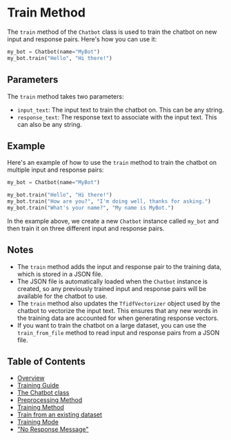 # Train Method

The `train` method of the `Chatbot` class is used to train the chatbot on new input and response pairs. Here's how you can use it:
```python
my_bot = Chatbot(name="MyBot")
my_bot.train("Hello", "Hi there!")
```

## Parameters

The `train` method takes two parameters:

-   `input_text`: The input text to train the chatbot on. This can be any string.
-   `response_text`: The response text to associate with the input text. This can also be any string.

## Example

Here's an example of how to use the `train` method to train the chatbot on multiple input and response pairs:

```python
my_bot = Chatbot(name="MyBot")

my_bot.train("Hello", "Hi there!")
my_bot.train("How are you?", "I'm doing well, thanks for asking.")
my_bot.train("What's your name?", "My name is MyBot.")
```

In the example above, we create a new `Chatbot` instance called `my_bot` and then train it on three different input and response pairs.

## Notes

-   The `train` method adds the input and response pair to the training data, which is stored in a JSON file.
-   The JSON file is automatically loaded when the `Chatbot` instance is created, so any previously trained input and response pairs will be available for the chatbot to use.
-   The `train` method also updates the `TfidfVectorizer` object used by the chatbot to vectorize the input text. This ensures that any new words in the training data are accounted for when generating response vectors.
-   If you want to train the chatbot on a large dataset, you can use the `train_from_file` method to read input and response pairs from a JSON file.


## Table of Contents
 
 - [Overview](README.md)
 - [Training Guide](TRAINING.md)
 - [The Chatbot class](CHATBOTCLASS.md)
 - [Preprocessing Method](PREPROCESSING.md)
 - [Training Method](TRAINMETHOD.md)
 - [Train from an existing dataset](DATASETTRAINING.md)
 - [Training Mode](TRAININGMODE.md)
 - ["No Response Message"](NORESPONSE.md)